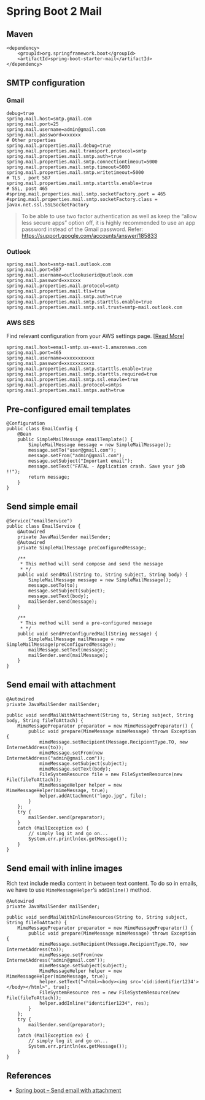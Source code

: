 # Spring Boot 2 Mail

## Maven
```
<dependency>
	<groupId>org.springframework.boot</groupId>
	<artifactId>spring-boot-starter-mail</artifactId>
</dependency>
```

## SMTP configuration
### Gmail
```
debug=true
spring.mail.host=smtp.gmail.com
spring.mail.port=25
spring.mail.username=admin@gmail.com
spring.mail.password=xxxxxx
# Other properties
spring.mail.properties.mail.debug=true
spring.mail.properties.mail.transport.protocol=smtp
spring.mail.properties.mail.smtp.auth=true
spring.mail.properties.mail.smtp.connectiontimeout=5000
spring.mail.properties.mail.smtp.timeout=5000
spring.mail.properties.mail.smtp.writetimeout=5000
# TLS , port 587
spring.mail.properties.mail.smtp.starttls.enable=true
# SSL, post 465
#spring.mail.properties.mail.smtp.socketFactory.port = 465
#spring.mail.properties.mail.smtp.socketFactory.class = javax.net.ssl.SSLSocketFactory
```
>To be able to use two factor authentication as well as keep the “allow less secure apps” option off, it is highly recommended to use an app password instead of the Gmail password.
>Refer: https://support.google.com/accounts/answer/185833

### Outlook
```
spring.mail.host=smtp-mail.outlook.com
spring.mail.port=587
spring.mail.username=outlookuserid@outlook.com
spring.mail.password=xxxxxx
spring.mail.properties.mail.protocol=smtp
spring.mail.properties.mail.tls=true
spring.mail.properties.mail.smtp.auth=true
spring.mail.properties.mail.smtp.starttls.enable=true
spring.mail.properties.mail.smtp.ssl.trust=smtp-mail.outlook.com
```

### AWS SES
Find relevant configuration from your AWS settings page. [[Read More](https://docs.aws.amazon.com/ses/latest/DeveloperGuide/sending-email.html)]
```
spring.mail.host=email-smtp.us-east-1.amazonaws.com
spring.mail.port=465
spring.mail.username=xxxxxxxxxxx
spring.mail.password=xxxxxxxxxxx
spring.mail.properties.mail.smtp.starttls.enable=true
spring.mail.properties.mail.smtp.starttls.required=true
spring.mail.properties.mail.smtp.ssl.enavle=true
spring.mail.properties.mail.protocol=smtps
spring.mail.properties.mail.smtps.auth=true
```

## Pre-configured email templates
```
@Configuration
public class EmailConfig {
    @Bean
    public SimpleMailMessage emailTemplate() {
        SimpleMailMessage message = new SimpleMailMessage();
        message.setTo("user@gmail.com");
        message.setFrom("admin@gmail.com");
        message.setSubject("Important email");
        message.setText("FATAL - Application crash. Save your job !!");
        return message;
    }
}
```

## Send simple email
```
@Service("emailService")
public class EmailService {
    @Autowired
    private JavaMailSender mailSender;
    @Autowired
    private SimpleMailMessage preConfiguredMessage;

    /**
     * This method will send compose and send the message
     * */
    public void sendMail(String to, String subject, String body) {
        SimpleMailMessage message = new SimpleMailMessage();
        message.setTo(to);
        message.setSubject(subject);
        message.setText(body);
        mailSender.send(message);
    }

    /**
     * This method will send a pre-configured message
     * */
    public void sendPreConfiguredMail(String message) {
        SimpleMailMessage mailMessage = new SimpleMailMessage(preConfiguredMessage);
        mailMessage.setText(message);
        mailSender.send(mailMessage);
    }
}
```

## Send email with attachment
```
@Autowired
private JavaMailSender mailSender;

public void sendMailWithAttachment(String to, String subject, String body, String fileToAttach) {
    MimeMessagePreparator preparator = new MimeMessagePreparator() {
        public void prepare(MimeMessage mimeMessage) throws Exception {
            mimeMessage.setRecipient(Message.RecipientType.TO, new InternetAddress(to));
            mimeMessage.setFrom(new InternetAddress("admin@gmail.com"));
            mimeMessage.setSubject(subject);
            mimeMessage.setText(body);
            FileSystemResource file = new FileSystemResource(new File(fileToAttach));
            MimeMessageHelper helper = new MimeMessageHelper(mimeMessage, true);
            helper.addAttachment("logo.jpg", file);
        }
    };
    try {
        mailSender.send(preparator);
    }
    catch (MailException ex) {
        // simply log it and go on...
        System.err.println(ex.getMessage());
    }
}
```

## Send email with inline images
Rich text include media content in between text content. To do so in emails, we have to use `MimeMessageHelper`‘s `addInline()` method.
```
@Autowired
private JavaMailSender mailSender;

public void sendMailWithInlineResources(String to, String subject, String fileToAttach) {
    MimeMessagePreparator preparator = new MimeMessagePreparator() {
        public void prepare(MimeMessage mimeMessage) throws Exception {
            mimeMessage.setRecipient(Message.RecipientType.TO, new InternetAddress(to));
            mimeMessage.setFrom(new InternetAddress("admin@gmail.com"));
            mimeMessage.setSubject(subject);
            MimeMessageHelper helper = new MimeMessageHelper(mimeMessage, true);
            helper.setText("<html><body><img src='cid:identifier1234'></body></html>", true);
            FileSystemResource res = new FileSystemResource(new File(fileToAttach));
            helper.addInline("identifier1234", res);
        }
    };
    try {
        mailSender.send(preparator);
    }
    catch (MailException ex) {
        // simply log it and go on...
        System.err.println(ex.getMessage());
    }
}
```

## References
- [Spring boot – Send email with attachment](https://howtodoinjava.com/spring-boot2/send-email-with-attachment/)